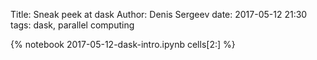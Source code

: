 Title: Sneak peek at dask
Author: Denis Sergeev
date: 2017-05-12 21:30
tags: dask, parallel computing

{% notebook 2017-05-12-dask-intro.ipynb cells[2:] %}